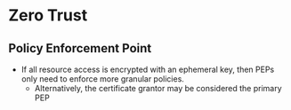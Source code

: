 # Zero Trust

## Policy Enforcement Point

- If all resource access is encrypted with an ephemeral key, then PEPs only need to enforce more granular policies.
  - Alternatively, the certificate grantor may be considered the primary PEP